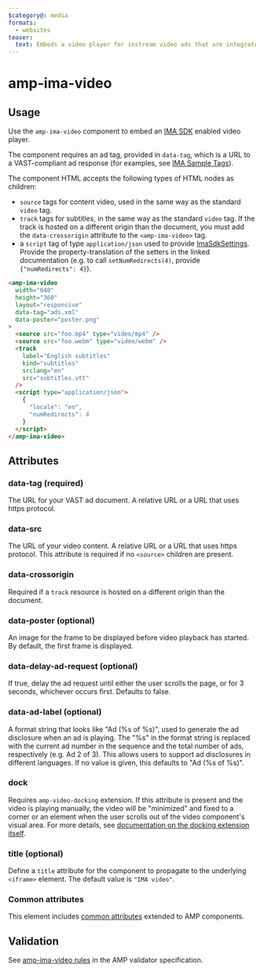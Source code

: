 ```yaml
---
$category@: media
formats:
  - websites
teaser:
  text: Embeds a video player for instream video ads that are integrated with the IMA SDK.
---
```


<!---
Copyright 2017 The AMP HTML Authors. All Rights Reserved.

Licensed under the Apache License, Version 2.0 (the "License");
you may not use this file except in compliance with the License.
You may obtain a copy of the License at

      http://www.apache.org/licenses/LICENSE-2.0

Unless required by applicable law or agreed to in writing, software
distributed under the License is distributed on an "AS-IS" BASIS,
WITHOUT WARRANTIES OR CONDITIONS OF ANY KIND, either express or implied.
See the License for the specific language governing permissions and
limitations under the License.
-->

# amp-ima-video

## Usage

Use the `amp-ima-video` component to embed an [IMA SDK](https://developers.google.com/interactive-media-ads/docs/sdks/html5/) enabled video player.

The component requires an ad tag, provided in `data-tag`, which is a URL to a
VAST-compliant ad response (for examples, see
[IMA Sample Tags](https://developers.google.com/interactive-media-ads/docs/sdks/html5/tags)).

The component HTML accepts the following types of HTML nodes as children:

-   `source` tags for content video, used in the same way as the standard `video` tag.
-   `track` tags for subtitles, in the same way as the standard `video` tag. If the track is hosted on a different origin than the document, you must add the `data-crossorigin` attribute to the `<amp-ima-video>` tag.
-   a `script` tag of type `application/json` used to provide [ImaSdkSettings](https://developers.google.com/interactive-media-ads/docs/sdks/html5/v3/reference/js/ima.ImaSdkSettings). Provide the property-translation of the setters in the linked documentation (e.g. to call `setNumRedirects(4)`, provide `{"numRedirects": 4}`).

```html
<amp-ima-video
  width="640"
  height="360"
  layout="responsive"
  data-tag="ads.xml"
  data-poster="poster.png"
>
  <source src="foo.mp4" type="video/mp4" />
  <source src="foo.webm" type="video/webm" />
  <track
    label="English subtitles"
    kind="subtitles"
    srclang="en"
    src="subtitles.vtt"
  />
  <script type="application/json">
    {
      "locale": "en",
      "numRedirects": 4
    }
  </script>
</amp-ima-video>
```

## Attributes

### data-tag (required)

The URL for your VAST ad document. A relative URL or a URL that uses https protocol.

### data-src

The URL of your video content. A relative URL or a URL that uses https protocol. This attribute is required if no `<source>` children are present.

### data-crossorigin

Required if a `track` resource is hosted on a different origin than the document.

### data-poster (optional)

An image for the frame to be displayed before video playback has started. By
default, the first frame is displayed.

### data-delay-ad-request (optional)

If true, delay the ad request until either the user scrolls the page, or for 3 seconds, whichever occurs first. Defaults to false.

### data-ad-label (optional)

A format string that looks like "Ad (%s of %s)", used to generate the ad disclosure when an ad is playing. The "%s" in the format string is replaced with the current ad number in the sequence and the total number of ads, respectively (e.g. Ad 2 of 3). This allows users to support ad disclosures in different languages. If no value is given, this defaults to "Ad (%s of %s)".

### dock

Requires `amp-video-docking` extension. If this attribute is present and the video is playing manually, the video will be "minimized" and fixed to a corner or an element when the user scrolls out of the video component's visual area.
For more details, see [documentation on the docking extension itself](https://amp.dev/documentation/components/amp-video-docking).

### title (optional)

Define a `title` attribute for the component to propagate to the underlying `<iframe>` element. The default value is `"IMA video"`.

### Common attributes

This element includes [common attributes](https://amp.dev/documentation/guides-and-tutorials/learn/common_attributes) extended to AMP components.

## Validation

See [amp-ima-video rules](validator-amp-ima-video.protoascii) in the AMP validator specification.
